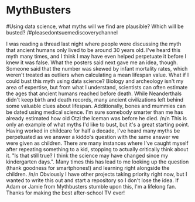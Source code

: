 # MythBusters
#Using data science, what myths will we find are plausible? Which will be busted? 
/#pleasedontsuemediscoverychannel

I was reading a thread last night where people were discussing the myth that ancient humans only lived to be around 30 years old. I've heard this myth many times, and I think I may have even helped perpetuate it before I knew it was false. 
What the posters said next gave me an idea, though. Someone said that the number was skewed by infant mortality rates, which weren't treated as outliers when calculating a mean lifespan value. What if I could bust this myth using data science?
Biology and archeology isn't my area of expertise, but from what I understand, scientists can often estimate the ages that ancient humans reached before death. While Neanderthals didn't keep birth and death records, many ancient civilizations left behind some valuable clues about lifespan.
Additionally, bones and mummies can be dated using medical science. I'm sure somebody smarter than me has already estimated how old Otzi the Iceman was before he died. 
/n/n
This is only an example of what myths I'd like to bust, but it's a great starting point. Having worked in childcare for half a decade, I've heard many myths be perpetuated as we answer a kiddo's question with the same answer we were given as children.
There are many instances where I've caught myself after repeating something to a kid, stopping to actually critically think about it. "Is that still true? I think the science may have changed since my kindergarten days.". 
Many times this has lead to me looking up the question (thank goodness for smartphones!) and learning right alongside the children. 
/n/n
Obviously I have other projects taking priority right now, but I wanted to write this out and start a repository so I don't lose the idea. If Adam or Jamie from Mythbusters stumble upon this, I'm a lifelong fan. Thanks for making the best after-school TV ever!
